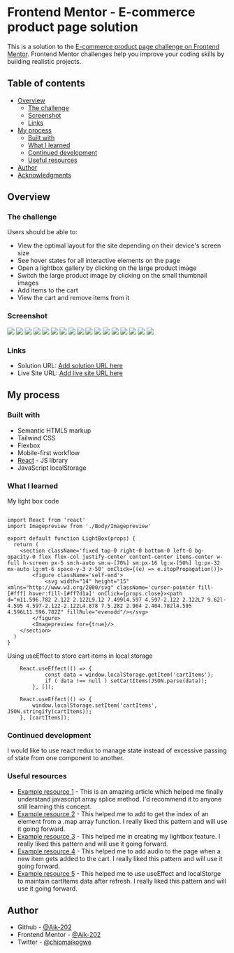 # Frontend Mentor - E-commerce product page solution

This is a solution to the [E-commerce product page challenge on Frontend Mentor](https://www.frontendmentor.io/challenges/ecommerce-product-page-UPsZ9MJp6). Frontend Mentor challenges help you improve your coding skills by building realistic projects.

## Table of contents

- [Overview](#overview)
  - [The challenge](#the-challenge)
  - [Screenshot](#screenshot)
  - [Links](#links)
- [My process](#my-process)
  - [Built with](#built-with)
  - [What I learned](#what-i-learned)
  - [Continued development](#continued-development)
  - [Useful resources](#useful-resources)
- [Author](#author)
- [Acknowledgments](#acknowledgments)

## Overview

### The challenge

Users should be able to:

- View the optimal layout for the site depending on their device's screen size
- See hover states for all interactive elements on the page
- Open a lightbox gallery by clicking on the large product image
- Switch the large product image by clicking on the small thumbnail images
- Add items to the cart
- View the cart and remove items from it

### Screenshot

![](./screenshots/Screenshot%20(94).png)
![](./screenshots/Screenshot%20(95).png)
![](./screenshots/Screenshot%20(96).png)
![](./screenshots/Screenshot%20(99).png)
![](./screenshots/Screenshot%20(100).png)
![](./screenshots/Screenshot%20(102).png)
![](./screenshots/Screenshot%20(105).png)
![](./screenshots/Screenshot_20231006-020535.png)
![](./screenshots/Screenshot_20231006-020545.png)
![](./screenshots/Screenshot_20231006-020553.png)
![](./screenshots/Screenshot_20231006-020603.png)
![](./screenshots/Screenshot_20231006-020613.png)
![](./screenshots/Screenshot_20231006-020626.png)
![](./screenshots/Screenshot_20231006-020634.png)
![](./screenshots/Screenshot_20231006-020647.png)
![](./screenshots/Screenshot_20231006-020708.png)
![](./screenshots/Screenshot_20231006-020717.png)


### Links

- Solution URL: [Add solution URL here](https://www.frontendmentor.io/solutions/ecommerce-product-prieview-page-using-react-and-js-local-storage-JkLId1qB4A)
- Live Site URL: [Add live site URL here](https://aik-ecommerce-product-page.vercel.app/)

## My process

### Built with

- Semantic HTML5 markup
- Tailwind CSS
- Flexbox
- Mobile-first workflow
- [React](https://reactjs.org/) - JS library
- JavaScript localStorage


### What I learned

My light box code

```React

import React from 'react'
import Imagepreview from './Body/Imagepreview'

export default function LightBox(props) {
  return (
    <section className='fixed top-0 right-0 bottom-0 left-0 bg-opacity-0 flex flex-col justify-center content-center items-center w-full h-screen px-5 sm:h-auto sm:w-[70%] sm:px-16 lg:w-[50%] lg:px-32 mx-auto lg:mt-6 space-y-3 z-50' onClick={(e) => e.stopPropagation()}>
        <figure className='self-end'>
            <svg width="14" height="15" xmlns="http://www.w3.org/2000/svg" className='cursor-pointer fill-[#fff] hover:fill-[#ff7d1a]' onClick={props.close}><path d="m11.596.782 2.122 2.122L9.12 7.499l4.597 4.597-2.122 2.122L7 9.62l-4.595 4.597-2.122-2.122L4.878 7.5.282 2.904 2.404.782l4.595 4.596L11.596.782Z" fillRule="evenodd"/></svg>
        </figure>
        <Imagepreview for={true}/>
    </section>
  )
}
```
Using useEffect to store cart items in local storage

```React
    React.useEffect(() => {
            const data = window.localStorage.getItem('cartItems');
            if ( data !== null ) setCartItems(JSON.parse(data));
        }, []);

    React.useEffect(() => {
        window.localStorage.setItem('cartItems', JSON.stringify(cartItems));
    }, [cartItems]);
```


### Continued development

I would like to use react redux to manage state instead of excessive passing of state from one component to another.


### Useful resources

- [Example resource 1](https://developer.mozilla.org/en-US/docs/Web/JavaScript/Reference/Global_Objects/Array/splice) - This is an amazing article which helped me finally understand javascript array splice method. I'd recommend it to anyone still learning this concept.
- [Example resource 2](https://stackoverflow.com/questions/69228627/how-to-properly-check-the-current-index-of-an-array-in-a-react-map) - This helped me to add to get the index of an element from a .map array function. I really liked this pattern and will use it going forward.
- [Example resource 3](https://www.w3schools.com/howto/howto_js_lightbox.asp) - This helped me in creating my lightbox feature. I really liked this pattern and will use it going forward.
- [Example resource 4](https://stackoverflow.com/questions/54114171/how-to-play-an-mp3-once-onclick-in-react) - This helped me to add audio to the page when a new item gets added to the cart. I really liked this pattern and will use it going forward.
- [Example resource 5](https://spacejelly.dev/posts/how-to-save-state-to-localstorage-persist-on-refresh-with-react-js/) - This helped me to use useEffect and localStorge to maintain cartItems data after refresh. I really liked this pattern and will use it going forward.

## Author

- Github - [@Aik-202](https://aik-202.github.io/aik-ecommerce-product-page/)
- Frontend Mentor - [@Aik-202](https://www.frontendmentor.io/profile/Aik-202)
- Twitter - [@chiomaikogwe](https://www.twitter.com/chiomaikogwe)